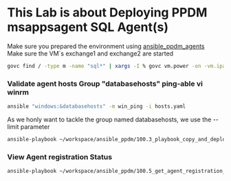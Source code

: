 
# This Lab is about Deploying PPDM msappsagent SQL Agent(s)


Make sure you prepared the environment using [ansible_ppdm_agents](./01.0_ansible_ppdm_agents.md)   
Make sure the VM´s exchange1 and exchange2 are started
```bash
govc find / -type m -name "sql*" | xargs -I % govc vm.power -on -vm.ipath=%
```

### Validate agent hosts Group "databasehosts"  ping-able vi winrm

```bash
ansible "windows:&databasehosts" -m win_ping -i hosts.yaml
```




As we honly want to tackle the group named databasehosts, we use the --limit parameter

```bash
ansible-playbook ~/workspace/ansible_ppdm/100.3_playbook_copy_and_deploy_windows_agent.yaml -i hosts.yaml --limit 'windows:&databasehosts' 
```


### View Agent registration Status

```bash
ansible-playbook ~/workspace/ansible_ppdm/100.5_get_agent_registration_status.yaml
```
